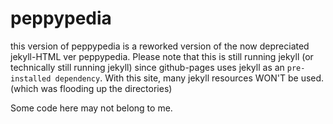 
# peppypedia
this version of peppypedia is a reworked version of the now depreciated jekyll-HTML ver peppypedia. Please note that this is still running jekyll (or technically still running jekyll) since github-pages uses jekyll as an `pre-installed dependency`. With this site, many jekyll resources WON'T be used. (which was flooding up the directories)

Some code here may not belong to me.
